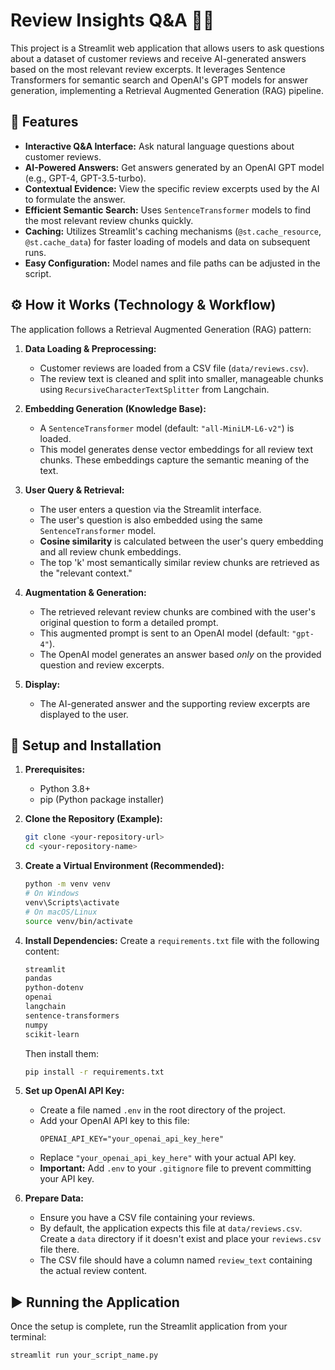 # Review Insights Q&A 📄💡

This project is a Streamlit web application that allows users to ask questions about a dataset of customer reviews and receive AI-generated answers based on the most relevant review excerpts. It leverages Sentence Transformers for semantic search and OpenAI's GPT models for answer generation, implementing a Retrieval Augmented Generation (RAG) pipeline.

## 🌟 Features

* **Interactive Q&A Interface:** Ask natural language questions about customer reviews.
* **AI-Powered Answers:** Get answers generated by an OpenAI GPT model (e.g., GPT-4, GPT-3.5-turbo).
* **Contextual Evidence:** View the specific review excerpts used by the AI to formulate the answer.
* **Efficient Semantic Search:** Uses `SentenceTransformer` models to find the most relevant review chunks quickly.
* **Caching:** Utilizes Streamlit's caching mechanisms (`@st.cache_resource`, `@st.cache_data`) for faster loading of models and data on subsequent runs.
* **Easy Configuration:** Model names and file paths can be adjusted in the script.

## ⚙️ How it Works (Technology & Workflow)

The application follows a Retrieval Augmented Generation (RAG) pattern:

1.  **Data Loading & Preprocessing:**
    * Customer reviews are loaded from a CSV file (`data/reviews.csv`).
    * The review text is cleaned and split into smaller, manageable chunks using `RecursiveCharacterTextSplitter` from Langchain.

2.  **Embedding Generation (Knowledge Base):**
    * A `SentenceTransformer` model (default: `"all-MiniLM-L6-v2"`) is loaded.
    * This model generates dense vector embeddings for all review text chunks. These embeddings capture the semantic meaning of the text.

3.  **User Query & Retrieval:**
    * The user enters a question via the Streamlit interface.
    * The user's question is also embedded using the same `SentenceTransformer` model.
    * **Cosine similarity** is calculated between the user's query embedding and all review chunk embeddings.
    * The top 'k' most semantically similar review chunks are retrieved as the "relevant context."

4.  **Augmentation & Generation:**
    * The retrieved relevant review chunks are combined with the user's original question to form a detailed prompt.
    * This augmented prompt is sent to an OpenAI model (default: `"gpt-4"`).
    * The OpenAI model generates an answer based *only* on the provided question and review excerpts.

5.  **Display:**
    * The AI-generated answer and the supporting review excerpts are displayed to the user.

## 🚀 Setup and Installation

1.  **Prerequisites:**
    * Python 3.8+
    * pip (Python package installer)

2.  **Clone the Repository (Example):**
    ```bash
    git clone <your-repository-url>
    cd <your-repository-name>
    ```

3.  **Create a Virtual Environment (Recommended):**
    ```bash
    python -m venv venv
    # On Windows
    venv\Scripts\activate
    # On macOS/Linux
    source venv/bin/activate
    ```

4.  **Install Dependencies:**
    Create a `requirements.txt` file with the following content:
    ```txt
    streamlit
    pandas
    python-dotenv
    openai
    langchain
    sentence-transformers
    numpy
    scikit-learn
    ```
    Then install them:
    ```bash
    pip install -r requirements.txt
    ```

5.  **Set up OpenAI API Key:**
    * Create a file named `.env` in the root directory of the project.
    * Add your OpenAI API key to this file:
        ```env
        OPENAI_API_KEY="your_openai_api_key_here"
        ```
    * Replace `"your_openai_api_key_here"` with your actual API key.
    * **Important:** Add `.env` to your `.gitignore` file to prevent committing your API key.

6.  **Prepare Data:**
    * Ensure you have a CSV file containing your reviews.
    * By default, the application expects this file at `data/reviews.csv`. Create a `data` directory if it doesn't exist and place your `reviews.csv` file there.
    * The CSV file should have a column named `review_text` containing the actual review content.

## ▶️ Running the Application

Once the setup is complete, run the Streamlit application from your terminal:

```bash
streamlit run your_script_name.py
